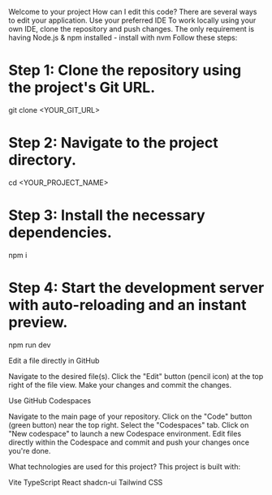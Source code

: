 Welcome to your project
How can I edit this code?
There are several ways to edit your application.
Use your preferred IDE
To work locally using your own IDE, clone the repository and push changes.
The only requirement is having Node.js & npm installed - install with nvm
Follow these steps:
# Step 1: Clone the repository using the project's Git URL.
git clone <YOUR_GIT_URL>

# Step 2: Navigate to the project directory.
cd <YOUR_PROJECT_NAME>

# Step 3: Install the necessary dependencies.
npm i

# Step 4: Start the development server with auto-reloading and an instant preview.
npm run dev

Edit a file directly in GitHub

Navigate to the desired file(s).
Click the "Edit" button (pencil icon) at the top right of the file view.
Make your changes and commit the changes.

Use GitHub Codespaces

Navigate to the main page of your repository.
Click on the "Code" button (green button) near the top right.
Select the "Codespaces" tab.
Click on "New codespace" to launch a new Codespace environment.
Edit files directly within the Codespace and commit and push your changes once you're done.

What technologies are used for this project?
This project is built with:

Vite
TypeScript
React
shadcn-ui
Tailwind CSS
